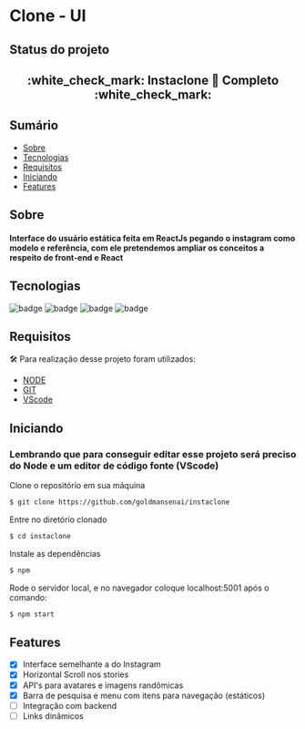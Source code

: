 # Clone - UI

## Status do projeto
<h2 align="center"> 
	:white_check_mark: Instaclone 🚀 Completo :white_check_mark:
</h2>

## Sumário
<!--ts-->
   * [Sobre](#Sobre)
   * [Tecnologias](#Tecnologias)
   * [Requisitos](#Requisitos)
   * [Iniciando](#Iniciando)
   * [Features](#Features)
<!--te-->

## Sobre
<h4> Interface do usuário estática feita em ReactJs pegando o instagram como modelo e referência, com ele pretendemos ampliar os conceitos a respeito de front-end e React </h4>

## Tecnologias
![badge](https://img.shields.io/badge/JS-ReactJS-yellow)
![badge](https://img.shields.io/badge/CSS-Sass(SCSS)-ff69b4)
![badge](https://img.shields.io/badge/JS-JSX-yellow)
![badge](https://img.shields.io/badge/Netlify-Deploy-blue)

## Requisitos
:hammer_and_wrench: Para realização desse projeto foram utilizados:
- [NODE](https://nodejs.org/en/)
- [GIT](https://git-scm.com/)
- [VScode](https://code.visualstudio.com/)

## Iniciando
### Lembrando que para conseguir editar esse projeto será preciso do Node e um editor de código fonte (VScode)

Clone o repositório em sua máquina
```bash
$ git clone https://github.com/goldmansenai/instaclone
```
Entre no diretório clonado
```bash
$ cd instaclone
```
Instale as dependências
```bash
$ npm
```
Rode o servidor local, e no navegador coloque localhost:5001 após o comando:
```bash
$ npm start
```

## Features
- [x] Interface semelhante a do Instagram
- [x] Horizontal Scroll nos stories
- [x] API's para avatares e imagens randômicas
- [x] Barra de pesquisa e menu com itens para navegação (estáticos)
- [ ] Integração com backend
- [ ] Links dinâmicos
